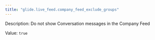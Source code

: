 ```yaml
---
title: "glide.live_feed.company_feed_exclude_groups"
---
```


Description: Do not show Conversation messages in the Company Feed

Value: `true`